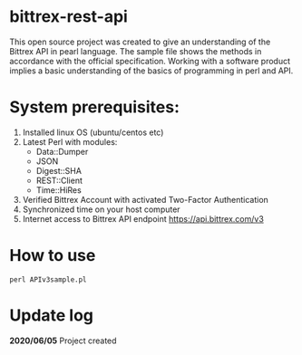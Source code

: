 # bittrex-rest-api

This open source project was created to give an understanding of the Bittrex API in pearl language.
The sample file shows the methods in accordance with the official specification.
Working with a software product implies a basic understanding of the basics of programming in perl and API.

# System prerequisites:

 1. Installed linux OS (ubuntu/centos etc)
 2. Latest Perl with modules:
    - Data::Dumper
    - JSON
    - Digest::SHA
    - REST::Client
    - Time::HiRes
 3. Verified Bittrex Account with activated Two-Factor Authentication
 4. Synchronized time on your host computer
 5. Internet access to Bittrex API endpoint https://api.bittrex.com/v3

# How to use

```
perl APIv3sample.pl
```
# Update log

**2020/06/05**
 Project created
